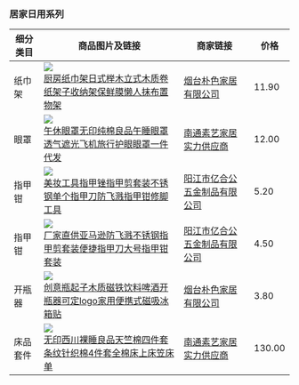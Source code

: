 ### 居家日用系列
|细分类目|商品图片及链接|商家链接|价格|
|--|--|--|--|
|纸巾架|![](https://cbu01.alicdn.com/img/ibank/O1CN01fKzMNy2Kl1JerdfVH_!!1688029596-0-cib.200x200.jpg)<br>[厨房纸巾架日式榉木立式木质卷纸架子收纳架保鲜膜懒人抹布置物架](https://detail.1688.com/offer/45454653699.html)|[烟台朴色家居有限公司](https://puselife.1688.com)|11.90|
|眼罩|![](https://cbu01.alicdn.com/img/ibank/3946986533_1787633015.200x200.jpg)<br>[午休眼罩无印纯棉良品午睡眼罩透气遮光飞机旅行护眼眼罩一件代发](https://detail.1688.com/offer/522594120958.html)|[南通素艺家居实力供应商](https://shop1443104057113.1688.com)|12.00|
|指甲钳|![](https://cbu01.alicdn.com/img/ibank/O1CN017SIm671Ggf90VnIS8_!!2212752550652-0-cib.200x200.jpg)<br>[美妆工具指甲锉指甲剪套装不锈钢单个指甲刀防飞溅指甲钳修脚工具](https://detail.1688.com/offer/658253846759.html)|[阳江市亿合公五金制品有限公司](https://shop81n0533913894.1688.com)|5.20|
|指甲钳|![](https://cbu01.alicdn.com/img/ibank/O1CN01p8TJnr1Ggewm5nnFx_!!2212752550652-0-cib.200x200.jpg)<br>[厂家直供亚马逊防飞溅不锈钢指甲剪套装便捷指甲刀大号指甲钳套装](https://detail.1688.com/offer/658581211233.html)|[阳江市亿合公五金制品有限公司](https://shop81n0533913894.1688.com)|4.50|
|开瓶器|![](https://cbu01.alicdn.com/img/ibank/O1CN010UuhPy2Kl1OOpg3ne_!!1688029596-0-cib.200x200.jpg)<br>[创意瓶起子木质磁铁饮料啤酒开瓶器可定logo家用便携式磁吸冰箱贴](https://detail.1688.com/offer/671917459334.html)|[烟台朴色家居有限公司](https://puselife.1688.com)|3.80|
|床品套件|![](https://cbu01.alicdn.com/img/ibank/7532402338_1787633015.200x200.jpg)<br>[无印西川裸睡良品天竺棉四件套条纹针织棉4件套全棉床上床笠床单](https://detail.1688.com/offer/522590080915.html)|[南通素艺家居实力供应商](https://shop1443104057113.1688.com)|130.00|
